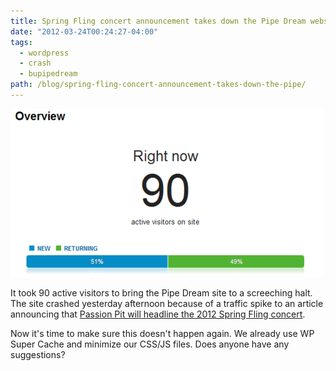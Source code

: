 ```yaml
---
title: Spring Fling concert announcement takes down the Pipe Dream website
date: "2012-03-24T00:24:27-04:00"
tags:
  - wordpress
  - crash
  - bupipedream
path: /blog/spring-fling-concert-announcement-takes-down-the-pipe/
---
```


![Screenshot of Pipe Dream's Google Analytics](./pipe-dream-spring-fling-google-analytics.png)

It took 90 active visitors to bring the Pipe Dream site to a screeching halt. The site crashed yesterday afternoon because of a traffic spike to an article announcing that [Passion Pit will headline the 2012 Spring Fling concert](https://www.bupipedream.com/news/9130/passion-pit-to-headline-spring-fling/).

Now it's time to make sure this doesn't happen again. We already use WP Super Cache and minimize our CSS/JS files. Does anyone have any suggestions?
